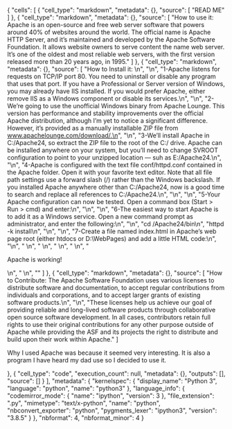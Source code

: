 {
 "cells": [
  {
   "cell_type": "markdown",
   "metadata": {},
   "source": [
    "READ ME"
   ]
  },
  {
   "cell_type": "markdown",
   "metadata": {},
   "source": [
    "How to use it: Apache is an open-source and free web server software that powers around 40% of websites around the world. The official name is Apache HTTP Server, and it’s maintained and developed by the Apache Software Foundation. It allows website owners to serve content the name web server. It’s one of the oldest and most reliable web servers, with the first version released more than 20 years ago, in 1995."
   ]
  },
  {
   "cell_type": "markdown",
   "metadata": {},
   "source": [
    "How to Install it: \n",
    "\n",
    "1-Apache listens for requests on TCP/IP port 80. You need to uninstall or disable any program that uses that port. If you have a Professional or Server version of Windows, you may already have IIS installed. If you would prefer Apache, either remove IIS as a Windows component or disable its services.\n",
    "\n",
    "2-We’re going to use the unofficial Windows binary from Apache Lounge. This version has performance and stability improvements over the official Apache distribution, although I’m yet to notice a significant difference. However, it’s provided as a manually installable ZIP file from www.apachelounge.com/download/.\n",
    "\n",
    "3-We’ll install Apache in C:/Apache24, so extract the ZIP file to the root of the C:/ drive. Apache can be installed anywhere on your system, but you’ll need to change SVROOT configuration to point to your unzipped location — suh as E:/Apache24.\n",
    "\n",
    "4-Apache is configured with the text file conf/httpd.conf contained in the Apache folder. Open it with your favorite text editor. Note that all file path settings use a forward slash (/) rather than the Windows backslash. If you installed Apache anywhere other than C:/Apache24, now is a good time to search and replace all references to C:/Apache24.\n",
    "\n",
    "\n",
    "5-Your Apache configuration can now be tested. Open a command box (Start > Run > cmd) and enter:\n",
    "\n",
    "\n",
    "6-The easiest way to start Apache is to add it as a Windows service. Open a new command prompt as administrator, and enter the following:\n",
    "\n",
    "cd /Apache24/bin\n",
    "httpd -k install\n",
    "\n",
    "\n",
    "7-Create a file named index.html in Apache’s web page root (either htdocs or D:\\WebPages) and add a little HTML code:\n",
    "<html>\n",
    "    <head>\n",
    "        <title>Testing Apache</title>\n",
    "    </head>\n",
    "    <body>\n",
    "        <p>Apache is working!</p>\n",
    "    </body>\n",
    "</html>"
   ]
  },
  {
   "cell_type": "markdown",
   "metadata": {},
   "source": [
    "How to Contribute: The Apache Software Foundation uses various licenses to distribute software and documentation, to accept regular contributions from individuals and corporations, and to accept larger grants of existing software products.\n",
    "\n",
    "These licenses help us achieve our goal of providing reliable and long-lived software products through collaborative open source software development. In all cases, contributors retain full rights to use their original contributions for any other purpose outside of Apache while providing the ASF and its projects the right to distribute and build upon their work within Apache."
   ]
   
   Why I used Apache was because it seemed very interesting. It is also a program I have heard my dad use so I decided to use it.
  
  },
  {
   "cell_type": "code",
   "execution_count": null,
   "metadata": {},
   "outputs": [],
   "source": []
  }
 ],
 "metadata": {
  "kernelspec": {
   "display_name": "Python 3",
   "language": "python",
   "name": "python3"
  },
  "language_info": {
   "codemirror_mode": {
    "name": "ipython",
    "version": 3
   },
   "file_extension": ".py",
   "mimetype": "text/x-python",
   "name": "python",
   "nbconvert_exporter": "python",
   "pygments_lexer": "ipython3",
   "version": "3.8.5"
  }
 },
 "nbformat": 4,
 "nbformat_minor": 4
}
